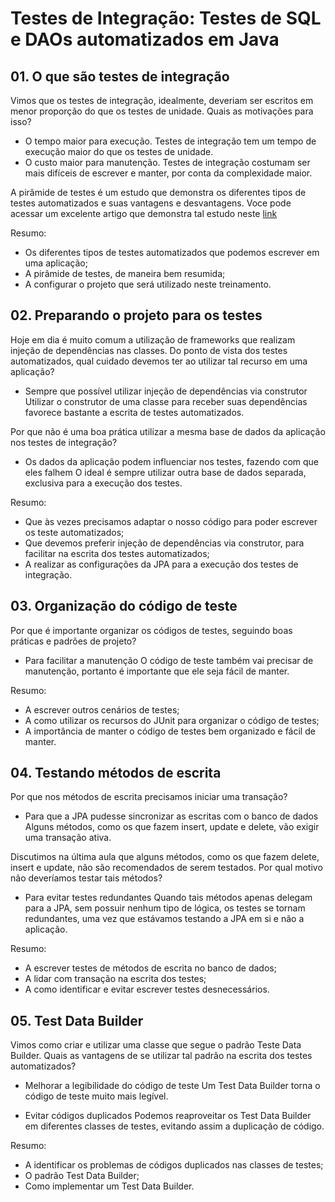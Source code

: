 # Testes de Integração: Testes de SQL e DAOs automatizados em Java

## 01. O que são testes de integração

Vimos que os testes de integração, idealmente, deveriam ser escritos em menor proporção do que os testes de unidade.
Quais as motivações para isso?
- O tempo maior para execução.
  Testes de integração tem um tempo de execução maior do que os testes de unidade.
- O custo maior para manutenção.
  Testes de integração costumam ser mais difíceis de escrever e manter, por conta da complexidade maior.
  
A pirâmide de testes é um estudo que demonstra os diferentes tipos de testes automatizados e suas vantagens e desvantagens.
Voce pode acessar um excelente artigo que demonstra tal estudo neste [link](https://martinfowler.com/articles/practical-test-pyramid.html)

Resumo:
- Os diferentes tipos de testes automatizados que podemos escrever em uma aplicação;
- A pirâmide de testes, de maneira bem resumida;
- A configurar o projeto que será utilizado neste treinamento.


## 02. Preparando o projeto para os testes

Hoje em dia é muito comum a utilização de frameworks que realizam injeção de dependências nas classes.
Do ponto de vista dos testes automatizados, qual cuidado devemos ter ao utilizar tal recurso em uma aplicação?
- Sempre que possível utilizar injeção de dependências via construtor
  Utilizar o construtor de uma classe para receber suas dependências favorece bastante a escrita de testes automatizados.

Por que não é uma boa prática utilizar a mesma base de dados da aplicação nos testes de integração?
- Os dados da aplicação podem influenciar nos testes, fazendo com que eles falhem
  O ideal é sempre utilizar outra base de dados separada, exclusiva para a execução dos testes.

Resumo:
- Que às vezes precisamos adaptar o nosso código para poder escrever os teste automatizados;
- Que devemos preferir injeção de dependências via construtor, para facilitar na escrita dos testes automatizados;
- A realizar as configurações da JPA para a execução dos testes de integração.


## 03. Organização do código de teste

Por que é importante organizar os códigos de testes, seguindo boas práticas e padrões de projeto?
- Para facilitar a manutenção
  O código de teste também vai precisar de manutenção, portanto é importante que ele seja fácil de manter.
  
Resumo:
- A escrever outros cenários de testes;
- A como utilizar os recursos do JUnit para organizar o código de testes;
- A importância de manter o código de testes bem organizado e fácil de manter.


## 04. Testando métodos de escrita

Por que nos métodos de escrita precisamos iniciar uma transação?
- Para que a JPA pudesse sincronizar as escritas com o banco de dados
  Alguns métodos, como os que fazem insert, update e delete, vão exigir uma transação ativa.

Discutimos na última aula que alguns métodos, como os que fazem delete, insert e update, não são recomendados de serem testados.
Por qual motivo não deveríamos testar tais métodos?
- Para evitar testes redundantes
  Quando tais métodos apenas delegam para a JPA, sem possuir nenhum tipo de lógica, os testes se tornam redundantes, uma vez que estávamos testando a JPA em si e não a aplicação.
  
Resumo:
- A escrever testes de métodos de escrita no banco de dados;
- A lidar com transação na escrita dos testes;
- A como identificar e evitar escrever testes desnecessários.


## 05. Test Data Builder

Vimos como criar e utilizar uma classe que segue o padrão Teste Data Builder.
Quais as vantagens de se utilizar tal padrão na escrita dos testes automatizados?
- Melhorar a legibilidade do código de teste
  Um Test Data Builder torna o código de teste muito mais legível.
  
- Evitar códigos duplicados
  Podemos reaproveitar os Test Data Builder em diferentes classes de testes, evitando assim a duplicação de código.

Resumo:
- A identificar os problemas de códigos duplicados nas classes de testes;
- O padrão Test Data Builder;
- Como implementar um Test Data Builder.

